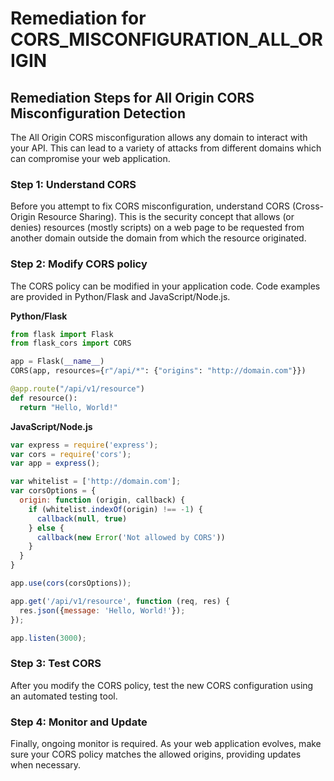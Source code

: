 # Remediation for CORS_MISCONFIGURATION_ALL_ORIGIN

## Remediation Steps for All Origin CORS Misconfiguration Detection

The All Origin CORS misconfiguration allows any domain to interact with your API. This can lead to a variety of attacks from different domains which can compromise your web application.

### Step 1: Understand CORS
Before you attempt to fix CORS misconfiguration, understand CORS (Cross-Origin Resource Sharing). This is the security concept that allows (or denies) resources (mostly scripts) on a web page to be requested from another domain outside the domain from which the resource originated.

### Step 2: Modify CORS policy
The CORS policy can be modified in your application code. Code examples are provided in Python/Flask and JavaScript/Node.js.

**Python/Flask**
```python
from flask import Flask
from flask_cors import CORS

app = Flask(__name__)
CORS(app, resources={r"/api/*": {"origins": "http://domain.com"}})

@app.route("/api/v1/resource")
def resource():
  return "Hello, World!"
```

**JavaScript/Node.js**
```javascript
var express = require('express');
var cors = require('cors');
var app = express();

var whitelist = ['http://domain.com'];
var corsOptions = {
  origin: function (origin, callback) {
    if (whitelist.indexOf(origin) !== -1) {
      callback(null, true)
    } else {
      callback(new Error('Not allowed by CORS'))
    }
  }
}

app.use(cors(corsOptions));

app.get('/api/v1/resource', function (req, res) {
  res.json({message: 'Hello, World!'});
});

app.listen(3000);
```

### Step 3: Test CORS
After you modify the CORS policy, test the new CORS configuration using an automated testing tool.

### Step 4: Monitor and Update
Finally, ongoing monitor is required. As your web application evolves, make sure your CORS policy matches the allowed origins, providing updates when necessary.